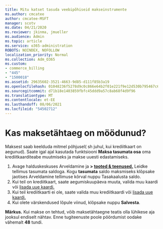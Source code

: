 ```yaml
---
title: Mitu katset tasuda veebipõhiseid makseinstrumente
ms.author: cmcatee
author: cmcatee-MSFT
manager: scotv
ms.date: 04/21/2020
ms.reviewer: jkinma, jmueller
ms.audience: Admin
ms.topic: article
ms.service: o365-administration
ROBOTS: NOINDEX, NOFOLLOW
localization_priority: Normal
ms.collection: Adm_O365
ms.custom:
- commerce_billing
- "445"
- "1500018"
ms.assetid: 29635602-3521-4663-9d85-d111f85b3a19
ms.openlocfilehash: 01048236f5278d9c0c866e64b2f01e221f9e12d530b795467c638387b111d85e
ms.sourcegitcommit: d71b18e1403859fbfc45ddd9a57c8ab68f4d9f96
ms.translationtype: MT
ms.contentlocale: et-EE
ms.lasthandoff: 08/06/2021
ms.locfileid: "54502712"
---
```

# <a name="past-due-account"></a>Kas maksetähtaeg on möödunud?

Maksest saab keelduda mitmel põhjusel( sh juhul, kui krediitkaart on aegunud). Saate igal ajal kasutada funktsiooni **Maksa tasumata osa** oma krediitkaarditeabe muutmiseks ja makse uuesti edastamiseks.

1. Avage halduskeskuses Arveldamine ja **> [tooted & teenused.](https://go.microsoft.com/fwlink/p/?linkid=842054)**
Leidke tellimus tasumata saldoga. Kogu **tasumata** saldo maksmiseks klõpsake jaotises Arveldamine  tellimuse kõrval nuppu Tasakaalusta saldo. 
2. Kui teil on krediitkaart, saate aegumiskuupäeva muuta, valida muu kaardi või [lisada uue kaardi.](/microsoft-365/commerce/billing-and-payments/manage-payment-methods)
3. Kui teil krediitkaarti ei ole, saate valida muu krediitkaardi või [lisada uue kaardi.](/microsoft-365/commerce/billing-and-payments/manage-payment-methods)
4. Kui olete värskendused lõpule viinud, klõpsake nuppu **Salvesta**.

**Märkus.** Kui makse on tehtud, võib maksetähtaegne teatis olla lühikese aja jooksul endiselt nähtav. Enne tugiteenuste poole pöördumist oodake vähemalt **48** tundi.

